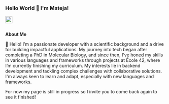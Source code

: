 ### Hello World 👋 I'm Mateja!

<a href="https://www.linkedin.com/in/mremenaric">
<img align="left" alt="Mateja" width="22px" src="https://cdn.jsdelivr.net/npm/simple-icons@v3/icons/linkedin.svg" />
</a>
<br />

<br />

**About Me**

👋 Hello! I’m a passionate developer with a scientific background and a drive for building impactful applications. My journey into tech began after completing a PhD in Molecular Biology, and since then, I've honed my skills in various languages and frameworks through projects at École 42, where I’m currently finishing my curriculum. My interests lie in backend development and tackling complex challenges with collaborative solutions. I'm always keen to learn and adapt, especially with new languages and frameworks.

For now my page is still in progress so I invite you to come back again to see it finished!
<!--
**MateyaRH/MateyaRH** is a ✨ _special_ ✨ repository because its `README.md` (this file) appears on your GitHub profile.

Here are some ideas to get you started:

- 🔭 I’m currently working on ...
- 🌱 I’m currently learning ...
- 👯 I’m looking to collaborate on ...
- 🤔 I’m looking for help with ...
- 💬 Ask me about ...
- 📫 How to reach me: ...
- 😄 Pronouns: ...
- ⚡ Fun fact: ...
-->
